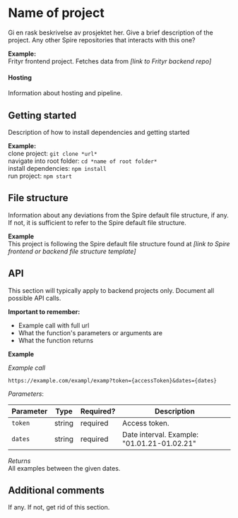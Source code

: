 # Name of project
Gi en rask beskrivelse av prosjektet her. 
Give a brief description of the project. Any other Spire repositories that interacts with this one? 


**Example:** <br />
Frityr frontend project. Fetches data from *[link to Frityr backend repo]*


#### Hosting
Information about hosting and pipeline.


## Getting started
Description of how to install dependencies and getting started

**Example:** <br />
clone project: `git clone *url*` <br />
navigate into root folder: `cd *name of root folder*` <br />
install dependencies: `npm install` <br />
run project: `npm start` <br />



## File structure
Information about any deviations from the Spire default file structure, if any.
If not, it is sufficient to refer to the Spire default file structure.

**Example** <br />
This project is following the Spire default file structure found at  *[link to Spire frontend or backend file structure template]*



## API
This section will typically apply to backend projects only. Document all possible API calls.

**Important to remember:**
- Example call with full url
- What the function's parameters or arguments are
- What the function returns


**Example** <br />

*Example call*
```
https://example.com/exampl/examp?token={accessToken}&dates={dates}
```

*Parameters*: <br />

| Parameter       | Type     | Required?  | Description                                     |
| -------------   |----------|------------|-------------------------------------------------|
| `token`         | string   | required   | Access token.         |
| `dates`          | string   | required   | Date interval. Example: "01.01.21-01.02.21" |


*Returns* <br />
All examples between the given dates.




## Additional comments
If any. If not, get rid of this section.







